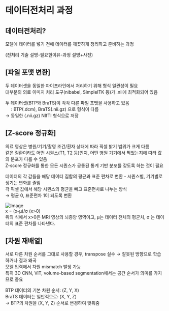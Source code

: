 # 데이터전처리 과정
## 데이터전처리?
모델에 데이터를 넣기 전에 데이터를 깨끗하게 정리하고 준비하는 과정

(전처리 기술 설명-필요힌이유-과정 설명+사진)
## [파일 포맷 변환]
두 데이터셋을 동일한 파이프라인에서 처리하기 위해 형식 일관성이 필요<br>
대부분의 의료 이미지 처리 도구(nibabel, SimpleITK 등)가 .nii에 최적화되어 있음<br>

두 데이터셋(BTP와 BraTS)이 각각 다른 파일 포맷을 사용하고 있음<br>
&emsp;	: BTP(.dcm), BraTS(.nii.gz) 으로 형식이 다름<br>
→ 동일한 (.nii.gz) NIfTI 형식으로 저장<br>


## [Z-score 정규화]
의료 영상은 병원/기기/촬영 조건/환자 상태에 따라 픽셀 밝기 범위가 크게 다름<br>
같은 질환이라도 어떤 시퀀스(T1, T2 등)인지, 어떤 병원 기기에서 찍었는지에 따라 값의 분포가 다를 수 있음<br>
Z-score 정규화를 통한 모든 시퀀스가 공통된 통계 기반 분포를 갖도록 하는 것이 필요<br>


데이터의 각 값들을 해당 데이터 집합의 평균과 표준 편차로 변환 - 시퀀스별, 기기별로 생기는 변화를 줄임<br>
각 픽셀 값에서 해당 시퀀스의 평균을 빼고 표준편차로 나누는 방식<br>
→ 평균 0, 표준편차 1이 되도록 변환<br>

![Image](https://github.com/user-attachments/assets/2ea431be-e9ac-4792-8f74-32e3c3332a55)<br>
x = (x-μ)/σ (x>0)<br>
위의 식에서 x>0은 MRI 영상의 뇌종양 영역이고, μ는 데이터 전체의 평균치, σ 는 데이터의 표준 편차를 나타낸다.


## [차원 재배열]
서로 다른 차원 순서를 그대로 사용할 경우, transpose 실수 → 잘못된 방향으로 학습하거나 결과 왜곡<br>
모델 입력에서 차원 mismatch 발생 가능<br>
특히 3D CNN, ViT, volume-based segmentation에서는 공간 순서가 의미를 가지므로 중요<br>

BTP 데이터의 기본 차원 순서: (Z, Y, X)<br>
BraTS 데이터는 일반적으로: (X, Y, Z)<br>
→ BTP의 차원을 (X, Y, Z) 순서로 변경하여 맞춰줌<br>
